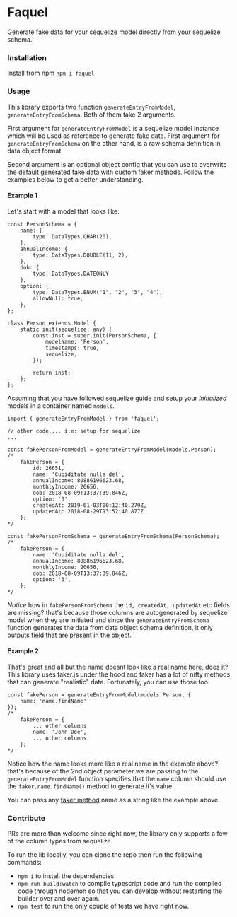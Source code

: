 # Faquel
Generate fake data for your sequelize model directly from your sequelize schema.

### Installation
Install from npm `npm i faquel`

### Usage
This library exports two function `generateEntryFromModel`, `generateEntryFromSchema`. Both of them take 2 arguments. 

First argument for `generateEntryFromModel` is a sequelize model instance which will be used as reference to generate fake data. 
First argument for `generateEntryFromSchema` on the other hand, is a raw schema definition in data object format.

Second argument is an optional object config that you can use to overwrite the default generated fake data with custom faker methods. Follow the examples below to get a better understanding.

#### Example 1
Let's start with a model that looks like:

```
const PersonSchema = {
    name: {
        type: DataTypes.CHAR(20),
    },
    annualIncome: {
        type: DataTypes.DOUBLE(11, 2),
    },
    dob: {
        type: DataTypes.DATEONLY
    },
    option: {
        type: DataTypes.ENUM("1", "2", "3", "4"),
        allowNull: true,
    },
};

class Person extends Model {
    static init(sequelize: any) {
        const inst = super.init(PersonSchema, {
            modelName: 'Person',
            timestamps: true,
            sequelize,
        });

        return inst;
    };
};
```

Assuming that you have followed sequelize guide and setup your *initialized* models in a container named `models`.

```
import { generateEntryFromModel } from 'faquel';

// other code.... i.e: setup for sequelize 
...

const fakePersonFromModel = generateEntryFromModel(models.Person);
/*
    fakePerson = { 
        id: 26651,
        name: 'Cupiditate nulla del',
        annualIncome: 80886196623.68,
        monthlyIncome: 20656,
        dob: 2018-08-09T13:37:39.846Z,
        option: '3',
        createdAt: 2019-01-03T00:12:40.279Z,
        updatedAt: 2018-08-29T13:52:40.877Z 
    };
*/

const fakePersonFromSchema = generateEntryFromSchema(PersonSchema);
/*
    fakePerson = { 
        name: 'Cupiditate nulla del',
        annualIncome: 80886196623.68,
        monthlyIncome: 20656,
        dob: 2018-08-09T13:37:39.846Z,
        option: '3',
    };
*/
```

*Notice* how in `fakePersonFromSchema` the `id, createdAt, updatedAt` etc fields are missing? that's because those columns are autogenerated by sequelize model when they are initiated and since the `generateEntryFromSchema` function generates the data from data object schema definition, it only outputs field that are present in the object.

#### Example 2
That's great and all but the name doesnt look like a real name here, does it? This library uses faker.js under the hood and faker has a lot of nifty methods that can generate "realistic" data. Fortunately, you can use those too. 

```
const fakePerson = generateEntryFromModel(models.Person, {
    name: 'name.findName'
});
/*
    fakePerson = { 
        ... other columns
        name: 'John Doe',
        ... other columns
    };
*/
```

Notice how the name looks more like a real name in the example above? that's because of the 2nd object parameter we are passing to the `generateEntryFromModel` function specifies that the `name` column should use the `faker.name.findName()` method to generate it's value.

You can pass any [faker method](https://rawgit.com/Marak/faker.js/master/examples/browser/index.html) name as a string like the example above.

### Contribute
PRs are more than welcome since right now, the library only supports a few of the column types from sequelize. 

To run the lib locally, you can clone the repo then run the following commands:

- `npm i` to install the dependencies
- `npm run build:watch` to compile typescript code and run the compiled code through nodemon so that you can develop without restarting the builder over and over again.
- `npm test` to run the only couple of tests we have right now. 